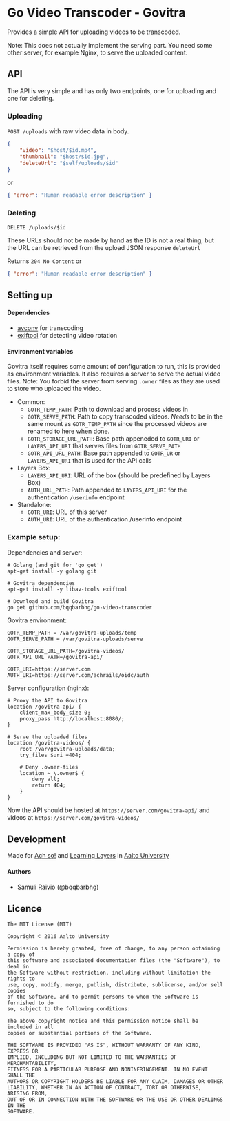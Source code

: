 Go Video Transcoder - Govitra
=============================

Provides a simple API for uploading videos to be transcoded.

Note: This does not actually implement the serving part. You need some other server, for example Nginx,
to serve the uploaded content.

## API

The API is very simple and has only two endpoints, one for uploading and one for deleting.

### Uploading

`POST /uploads` with raw video data in body.

```json
{
    "video": "$host/$id.mp4",
    "thumbnail": "$host/$id.jpg",
    "deleteUrl": "$self/uploads/$id"
}
```
or
```json
{ "error": "Human readable error description" }
```

### Deleting

`DELETE /uploads/$id`

These URLs should not be made by hand as the ID is not a real thing,
but the URL can be retrieved from the upload JSON response `deleteUrl`

Returns `204 No Content`
or
```json
{ "error": "Human readable error description" }
```

## Setting up

#### Dependencies

- [avconv](https://libav.org/avconv.html) for transcoding
- [exiftool](http://owl.phy.queensu.ca/~phil/exiftool/) for detecting video rotation

#### Environment variables

Govitra itself requires some amount of configuration to run, this is provided as environment variables.
It also requires a server to serve the actual video files. Note: You forbid the server from serving
`.owner` files as they are used to store who uploaded the video.

- Common:
    - `GOTR_TEMP_PATH`: Path to download and process videos in
    - `GOTR_SERVE_PATH`: Path to copy transcoded videos. _Needs_ to be in the same
    mount as `GOTR_TEMP_PATH` since the processed videos are renamed to here when done.
    - `GOTR_STORAGE_URL_PATH`: Base path appeneded to `GOTR_URI` or `LAYERS_API_URI`
    that serves files from `GOTR_SERVE_PATH`
    - `GOTR_API_URL_PATH`: Base path appended to `GOTR_UR` or `LAYERS_API_URI` that
    is used for the API calls
- Layers Box:
    - `LAYERS_API_URI`: URL of the box (should be predefined by Layers Box)
    - `AUTH_URL_PATH`: Path appended to `LAYERS_API_URI` for the authentication `/userinfo` endpoint
- Standalone:
    - `GOTR_URI`: URL of this server
    - `AUTH_URI`: URL of the authentication /userinfo endpoint

### Example setup:

Dependencies and server:
```
# Golang (and git for 'go get')
apt-get install -y golang git

# Govitra dependencies
apt-get install -y libav-tools exiftool

# Download and build Govitra
go get github.com/bqqbarbhg/go-video-transcoder
```

Govitra environment:
```
GOTR_TEMP_PATH = /var/govitra-uploads/temp
GOTR_SERVE_PATH = /var/govitra-uploads/serve

GOTR_STORAGE_URL_PATH=/govitra-videos/
GOTR_API_URL_PATH=/govitra-api/

GOTR_URI=https://server.com
AUTH_URI=https://server.com/achrails/oidc/auth
```

Server configuration (nginx):
```
# Proxy the API to Govitra
location /govitra-api/ {
    client_max_body_size 0;
    proxy_pass http://localhost:8080/;
}

# Serve the uploaded files
location /govitra-videos/ {
    root /var/govitra-uploads/data;
    try_files $uri =404;

    # Deny .owner-files
    location ~ \.owner$ {
        deny all;
        return 404;
    }
}
```

Now the API should be hosted at `https://server.com/govitra-api/`
and videos at `https://server.com/govitra-videos/`

## Development

Made for [Ach so!](http://achso.aalto.fi) and [Learning Layers](http://learning-layers.eu)
in [Aalto University](http://www.aalto.fi/en/)

#### Authors

- Samuli Raivio (@bqqbarbhg)

## Licence

```
The MIT License (MIT)

Copyright © 2016 Aalto University

Permission is hereby granted, free of charge, to any person obtaining a copy of
this software and associated documentation files (the "Software"), to deal in
the Software without restriction, including without limitation the rights to
use, copy, modify, merge, publish, distribute, sublicense, and/or sell copies
of the Software, and to permit persons to whom the Software is furnished to do
so, subject to the following conditions:

The above copyright notice and this permission notice shall be included in all
copies or substantial portions of the Software.

THE SOFTWARE IS PROVIDED "AS IS", WITHOUT WARRANTY OF ANY KIND, EXPRESS OR
IMPLIED, INCLUDING BUT NOT LIMITED TO THE WARRANTIES OF MERCHANTABILITY,
FITNESS FOR A PARTICULAR PURPOSE AND NONINFRINGEMENT. IN NO EVENT SHALL THE
AUTHORS OR COPYRIGHT HOLDERS BE LIABLE FOR ANY CLAIM, DAMAGES OR OTHER
LIABILITY, WHETHER IN AN ACTION OF CONTRACT, TORT OR OTHERWISE, ARISING FROM,
OUT OF OR IN CONNECTION WITH THE SOFTWARE OR THE USE OR OTHER DEALINGS IN THE
SOFTWARE.
```
